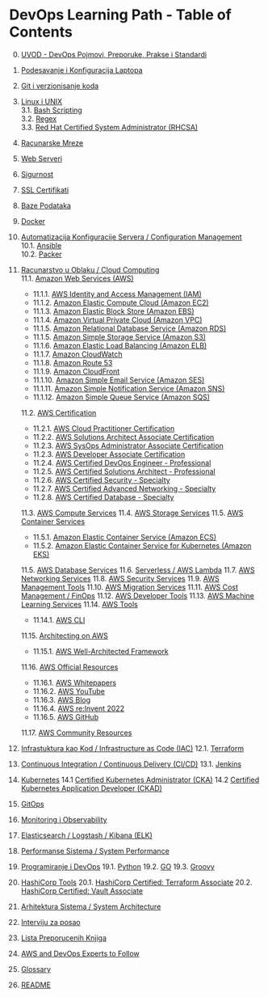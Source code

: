 # DevOps Learning Path - Table of Contents

0. [UVOD - DevOps Pojmovi, Preporuke, Prakse i Standardi](/devops-learning-path/devops-practices.md)   
1. [Podesavanje i Konfiguracija Laptopa](/devops-learning-path/your-laptop-setup.md)  
2. [Git i verzionisanje koda](/devops-learning-path/git.md)  
3. [Linux i UNIX](/devops-learning-path/linux-unix.md)   
3.1. [Bash Scripting](/devops-learning-path/bash-scripting.md)  
3.2. [Regex](/devops-learning-path/regex.md)  
3.3. [Red Hat Certified System Administrator (RHCSA)](/devops-learning-path/rhcsa.md)  
4. [Racunarske Mreze](/devops-learning-path/networking.md)  
5. [Web Serveri](/devops-learning-path/web-servers.md)  
6. [Sigurnost](/devops-learning-path/security.md)  
7. [SSL Certifikati](/devops-learning-path/ssl.md)  
8. [Baze Podataka](/devops-learning-path/databases.md)  
9. [Docker](/devops-learning-path/docker.md)  
10. [Automatizacija Konfiguracije Servera / Configuration Management](/devops-learning-path/configuration-management.md)  
10.1. [Ansible](/devops-learning-path/ansible.md)  
10.2. [Packer](/devops-learning-path/packer.md)  
11. [Racunarstvo u Oblaku / Cloud Computing](/devops-learning-path/cloud-computing.md)  
  11.1. [Amazon Web Services (AWS)](/aws/aws.md)  
    - 11.1.1. [AWS Identity and Access Management (IAM)](/aws/aws-service-notes/iam.md)  
    - 11.1.2. [Amazon Elastic Compute Cloud (Amazon EC2)](/aws/aws-service-notes/ec2.md)  
    - 11.1.3. [Amazon Elastic Block Store (Amazon EBS)](/aws/aws-service-notes/ebs.md)  
    - 11.1.4. [Amazon Virtual Private Cloud (Amazon VPC)](/aws/aws-service-notes/vpc.md)  
    - 11.1.5. [Amazon Relational Database Service (Amazon RDS)](/aws/aws-service-notes/rds.md)  
    - 11.1.5. [Amazon Simple Storage Service (Amazon S3)](/aws/aws-service-notes/s3.md)  
    - 11.1.6. [Amazon Elastic Load Balancing (Amazon ELB)](/aws/aws-service-notes/elb.md)  
    - 11.1.7. [Amazon CloudWatch](/aws/aws-service-notes/cloudwatch.md)  
    - 11.1.8. [Amazon Route 53](/aws/aws-service-notes/route53.md)  
    - 11.1.9. [Amazon CloudFront](/aws/aws-service-notes/cloudfront.md)  
    - 11.1.10. [Amazon Simple Email Service (Amazon SES)](/aws/aws-service-notes/ses.md)  
    - 11.1.11. [Amazon Simple Notification Service (Amazon SNS)](/aws/aws-service-notes/sns.md)  
    - 11.1.12. [Amazon Simple Queue Service (Amazon SQS)](/aws/aws-service-notes/sqs.md)  

    11.2. [AWS Certification](/aws/aws-certification/aws-certification.md)  
    - 11.2.1. [AWS Cloud Practitioner Certification](/aws/aws-certification/aws-cloud-practitioner.md)  
    - 11.2.2. [AWS Solutions Architect Associate Certification](/aws/aws-certification/aws-saa.md)   
    - 11.2.3. [AWS SysOps Administrator Associate Certification](/aws/aws-certification/aws-sysops.md)  
    - 11.2.3. [AWS Developer Associate Certification](/aws/aws-certification/aws-developer.md)  
    - 11.2.4. [AWS Certified DevOps Engineer - Professional](/aws/aws-certification/aws-devops-pro.md)  
    - 11.2.5. [AWS Certified Solutions Architect - Professional](/aws/aws-certification/aws-sa-pro.md)
    - 11.2.6. [AWS Certified Security - Specialty](/aws/aws-certification/aws-security-specialty.md)
    - 11.2.7. [AWS Certified Advanced Networking - Specialty](/aws/aws-certification/aws-advanced-networking-specialty.md)
    - 11.2.8. [AWS Certified Database - Specialty](/aws/aws-certification/aws-database-specialty.md)

    11.3. [AWS Compute Services](/aws/aws-compute-services.md)
    11.4. [AWS Storage Services](/aws/aws-storage.md)
    11.5. [AWS Container Services](/aws/aws-container-services.md)
    - 11.5.1. [Amazon Elastic Container Service (Amazon ECS)](/aws/aws-container-services/ecs.md)
    - 11.5.2. [Amazon Elastic Container Service for Kubernetes (Amazon EKS)](/aws/aws-container-services/eks.md)

    11.5. [AWS Database Services](/aws/aws-database-services.md)
    11.6. [Serverless / AWS Lambda](/aws/aws-serverless.md)
    11.7. [AWS Networking Services](/aws/aws-networking-services.md)
    11.8. [AWS Security Services](/aws/aws-security-services.md)
    11.9. [AWS Management Tools](/aws/aws-management-tools.md)
    11.10. [AWS Migration Services](/aws/aws-migration-services.md)
    11.11. [AWS Cost Management / FinOps](/aws/aws-cost-management.md)
    11.12. [AWS Developer Tools](/aws/aws-developer-tools.md)
    11.13. [AWS Machine Learning Services](/aws/aws-machine-learning-services.md)
    11.14. [AWS Tools](/aws/aws-tools.md)
    - 11.14.1. [AWS CLI](/aws/aws-tools/aws-cli.md)

    11.15. [Architecting on AWS](/aws/aws-architecting.md)
     - 11.15.1. [AWS Well-Architected Framework](/aws/aws-well-architected-framework.md)

    11.16. [AWS Official Resources](/aws/aws-official-resources.md)
     - 11.16.1. [AWS Whitepapers](/aws/aws-whitepapers.md)
     - 11.16.2. [AWS YouTube](/aws/aws-youtube.md)
     - 11.16.3. [AWS Blog](/aws/aws-blog.md)
     - 11.16.4. [AWS re:Invent 2022](/aws/re-invent-2022.md)
     - 11.16.5. [AWS GitHub](/aws/aws-github.md)

    11.17. [AWS Community Resources](/aws/aws-community-ressources.md)

12. [Infrastuktura kao Kod / Infrastructure as Code (IAC)](/devops-learning-path/infrastructure-as-code.md)
12.1. [Terraform](/devops-learning-path/terraform.md)
13. [Continuous Integration / Continuous Delivery (CI/CD)](/devops-learning-path/ci-cd.md)
13.1. [Jenkins](/devops-learning-path/jenkins.md)
14. [Kubernetes](/devops-learning-path/kubernetes.md)
14.1 [Certified Kubernetes Administrator (CKA)](/devops-learning-path/kubernetes/k8-cka.md)
14.2 [Certified Kubernetes Application Developer (CKAD)](/devops-learning-path/kubernetes/k8-ckad.md)
15. [GitOps](/devops-learning-path/gitops.md)
16. [Monitoring i Observability](/devops-learning-path/monitoring.md)
17. [Elasticsearch / Logstash / Kibana (ELK)](/devops-learning-path/elk.md)
18. [Performanse Sistema / System Performance](/devops-learning-path/system-performance.md)
19. [Programiranje i DevOps](/devops-learning-path/programming.md)
19.1. [Python](/devops-learning-path/python.md)
19.2. [GO](/devops-learning-path/go.md)
19.3. [Groovy](/devops-learning-path/groovy.md)
20. [HashiCorp Tools](/devops-learning-path/hashicorp-tools.md)
20.1. [HashiCorp Certified: Terraform Associate](/devops-learning-path/hashicorp-certifications/terraform-associate.md)
20.2. [HashiCorp Certified: Vault Associate](/devops-learning-path/hashicorp-certifications/vault-associate.md)
21. [Arhitektura Sistema / System Architecture](/devops-learning-path/system-architecture.md)
22. [Interviju za posao](/devops-learning-path/interview-process.md)
22. [Lista Preporucenih Knjiga](/books.md)
23. [AWS and DevOps Experts to Follow](/devops-learning-path/aws-devops-experts-to-follow.md)  
24. [Glossary](/devops-learning-path/glossary.md)  
25. [README](/README.md)  
